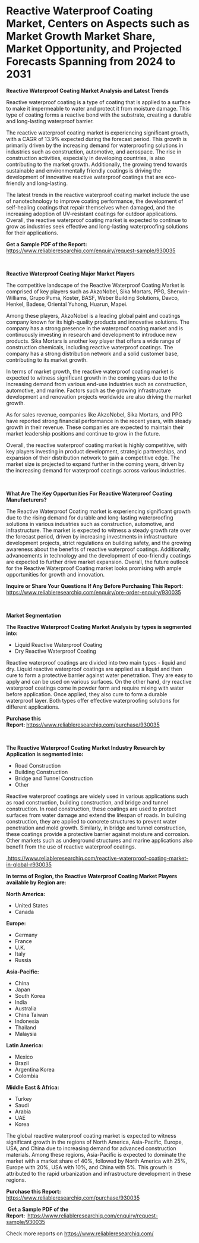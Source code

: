 <p><h1>Reactive Waterproof Coating Market, Centers on Aspects such as Market Growth Market Share, Market Opportunity, and Projected Forecasts Spanning from 2024 to 2031</h1></p><p><strong>Reactive Waterproof Coating Market Analysis and Latest Trends</strong></p>
<p><p>Reactive waterproof coating is a type of coating that is applied to a surface to make it impermeable to water and protect it from moisture damage. This type of coating forms a reactive bond with the substrate, creating a durable and long-lasting waterproof barrier.</p><p>The reactive waterproof coating market is experiencing significant growth, with a CAGR of 13.9% expected during the forecast period. This growth is primarily driven by the increasing demand for waterproofing solutions in industries such as construction, automotive, and aerospace. The rise in construction activities, especially in developing countries, is also contributing to the market growth. Additionally, the growing trend towards sustainable and environmentally friendly coatings is driving the development of innovative reactive waterproof coatings that are eco-friendly and long-lasting.</p><p>The latest trends in the reactive waterproof coating market include the use of nanotechnology to improve coating performance, the development of self-healing coatings that repair themselves when damaged, and the increasing adoption of UV-resistant coatings for outdoor applications. Overall, the reactive waterproof coating market is expected to continue to grow as industries seek effective and long-lasting waterproofing solutions for their applications.</p></p>
<p><strong>Get a Sample PDF of the Report:&nbsp;</strong> <a href="https://www.reliableresearchiq.com/enquiry/request-sample/930035">https://www.reliableresearchiq.com/enquiry/request-sample/930035</a></p>
<p>&nbsp;</p>
<p><strong>Reactive Waterproof Coating Major Market Players</strong></p>
<p><p>The competitive landscape of the Reactive Waterproof Coating Market is comprised of key players such as AkzoNobel, Sika Mortars, PPG, Sherwin-Williams, Grupo Puma, Koster, BASF, Weber Building Solutions, Davco, Henkel, Badese, Oriental Yuhong, Huarun, Mapei. </p><p>Among these players, AkzoNobel is a leading global paint and coatings company known for its high-quality products and innovative solutions. The company has a strong presence in the waterproof coating market and is continuously investing in research and development to introduce new products. Sika Mortars is another key player that offers a wide range of construction chemicals, including reactive waterproof coatings. The company has a strong distribution network and a solid customer base, contributing to its market growth.</p><p>In terms of market growth, the reactive waterproof coating market is expected to witness significant growth in the coming years due to the increasing demand from various end-use industries such as construction, automotive, and marine. Factors such as the growing infrastructure development and renovation projects worldwide are also driving the market growth.</p><p>As for sales revenue, companies like AkzoNobel, Sika Mortars, and PPG have reported strong financial performance in the recent years, with steady growth in their revenue. These companies are expected to maintain their market leadership positions and continue to grow in the future.</p><p>Overall, the reactive waterproof coating market is highly competitive, with key players investing in product development, strategic partnerships, and expansion of their distribution network to gain a competitive edge. The market size is projected to expand further in the coming years, driven by the increasing demand for waterproof coatings across various industries.</p></p>
<p>&nbsp;</p>
<p><strong>What Are The Key Opportunities For Reactive Waterproof Coating Manufacturers?</strong></p>
<p><p>The Reactive Waterproof Coating market is experiencing significant growth due to the rising demand for durable and long-lasting waterproofing solutions in various industries such as construction, automotive, and infrastructure. The market is expected to witness a steady growth rate over the forecast period, driven by increasing investments in infrastructure development projects, strict regulations on building safety, and the growing awareness about the benefits of reactive waterproof coatings. Additionally, advancements in technology and the development of eco-friendly coatings are expected to further drive market expansion. Overall, the future outlook for the Reactive Waterproof Coating market looks promising with ample opportunities for growth and innovation.</p></p>
<p><strong>Inquire or Share Your Questions If Any Before Purchasing This Report:</strong> <a href="https://www.reliableresearchiq.com/enquiry/pre-order-enquiry/930035">https://www.reliableresearchiq.com/enquiry/pre-order-enquiry/930035</a></p>
<p>&nbsp;</p>
<p><strong>Market Segmentation</strong></p>
<p><strong>The Reactive Waterproof Coating Market Analysis by types is segmented into:</strong></p>
<p><ul><li>Liquid Reactive Waterproof Coating</li><li>Dry Reactive Waterproof Coating</li></ul></p>
<p><p>Reactive waterproof coatings are divided into two main types - liquid and dry. Liquid reactive waterproof coatings are applied as a liquid and then cure to form a protective barrier against water penetration. They are easy to apply and can be used on various surfaces. On the other hand, dry reactive waterproof coatings come in powder form and require mixing with water before application. Once applied, they also cure to form a durable waterproof layer. Both types offer effective waterproofing solutions for different applications.</p></p>
<p><strong>Purchase this Report:&nbsp;</strong><a href="https://www.reliableresearchiq.com/purchase/930035">https://www.reliableresearchiq.com/purchase/930035</a></p>
<p>&nbsp;</p>
<p><strong>The Reactive Waterproof Coating Market Industry Research by Application is segmented into:</strong></p>
<p><ul><li>Road Construction</li><li>Building Construction</li><li>Bridge and Tunnel Construction</li><li>Other</li></ul></p>
<p><p>Reactive waterproof coatings are widely used in various applications such as road construction, building construction, and bridge and tunnel construction. In road construction, these coatings are used to protect surfaces from water damage and extend the lifespan of roads. In building construction, they are applied to concrete structures to prevent water penetration and mold growth. Similarly, in bridge and tunnel construction, these coatings provide a protective barrier against moisture and corrosion. Other markets such as underground structures and marine applications also benefit from the use of reactive waterproof coatings.</p></p>
<p><a href="https://www.reliableresearchiq.com/reactive-waterproof-coating-market-in-global-r930035">&nbsp;https://www.reliableresearchiq.com/reactive-waterproof-coating-market-in-global-r930035</a></p>
<p><strong>In terms of Region, the Reactive Waterproof Coating Market Players available by Region are:</strong></p>
<p>
    <p> <strong> North America: </strong>
        <ul>
            <li>United States</li>
            <li>Canada</li>
        </ul>
        </p> 
    <p> <strong> Europe: </strong>
        <ul>
            <li>Germany</li>
            <li>France</li>
            <li>U.K.</li>
            <li>Italy</li>
            <li>Russia</li>
        </ul>
        </p> 
    <p> <strong> Asia-Pacific: </strong>
        <ul>
            <li>China</li>
            <li>Japan</li>
            <li>South Korea</li>
            <li>India</li>
            <li>Australia</li>
            <li>China Taiwan</li>
            <li>Indonesia</li>
            <li>Thailand</li>
            <li>Malaysia</li>
        </ul>
        </p> 
    <p> <strong> Latin America: </strong>
        <ul>
            <li>Mexico</li>
            <li>Brazil</li>
            <li>Argentina Korea</li>
            <li>Colombia</li>
        </ul>
        </p> 
    <p> <strong> Middle East & Africa: </strong>
        <ul>
            <li>Turkey</li>
            <li>Saudi</li>
            <li>Arabia</li>
            <li>UAE</li>
            <li>Korea</li>
        </ul>
    </p>
    </p>
<p><p>The global reactive waterproof coating market is expected to witness significant growth in the regions of North America, Asia-Pacific, Europe, USA, and China due to increasing demand for advanced construction materials. Among these regions, Asia-Pacific is expected to dominate the market with a market share of 40%, followed by North America with 25%, Europe with 20%, USA with 10%, and China with 5%. This growth is attributed to the rapid urbanization and infrastructure development in these regions.</p></p>
<p><strong>Purchase this Report: </strong><a href="https://www.reliableresearchiq.com/purchase/930035">https://www.reliableresearchiq.com/purchase/930035</a></p>
<p>&nbsp;<strong>Get a Sample PDF of the Report:&nbsp;&nbsp;</strong><a href="https://www.reliableresearchiq.com/enquiry/request-sample/930035">https://www.reliableresearchiq.com/enquiry/request-sample/930035</a></p>
<p><strong></strong></p>
<p>Check more reports on <a href="https://www.reliableresearchiq.com/">https://www.reliableresearchiq.com/</a></p>
